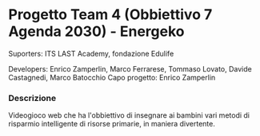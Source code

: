# Progetto Team 4 (Obbiettivo 7 Agenda 2030) - Energeko
Suporters: ITS LAST Academy, fondazione Edulife

Developers: Enrico Zamperlin, Marco Ferrarese, Tommaso Lovato, Davide Castagnedi, Marco Batocchio
Capo progetto: Enrico Zamperlin

### Descrizione
Videogioco web che ha l'obbiettivo di insegnare ai bambini vari metodi di risparmio intelligente di risorse primarie, in maniera divertente.

